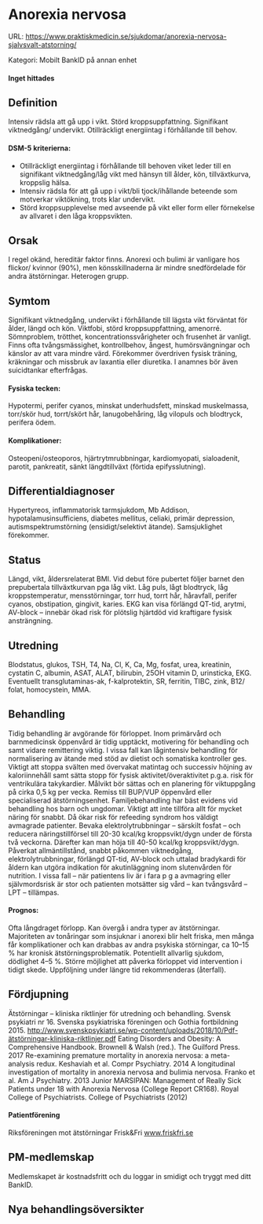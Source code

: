 # Anorexia nervosa

URL: https://www.praktiskmedicin.se/sjukdomar/anorexia-nervosa-sjalvsvalt-atstorning/



Kategori: Mobilt BankID på annan enhet

#### Inget hittades

## Definition

Intensiv rädsla att gå upp i vikt. Störd kroppsuppfattning. Signifikant viktnedgång/ undervikt. Otillräckligt energiintag i förhållande till behov.

#### DSM-5 kriterierna:

- Otillräckligt energiintag i förhållande till behoven viket leder till en signifikant viktnedgång/låg vikt med hänsyn till ålder, kön, tillväxtkurva, kroppslig hälsa.
- Intensiv rädsla för att gå upp i vikt/bli tjock/ihållande beteende som motverkar viktökning, trots klar undervikt.
- Störd kroppsupplevelse med avseende på vikt eller form eller förnekelse av allvaret i den låga kroppsvikten.

## Orsak

I regel okänd, hereditär faktor finns. Anorexi och bulimi är vanligare hos flickor/ kvinnor (90%), men könsskillnaderna är mindre snedfördelade för andra ätstörningar. Heterogen grupp.

## Symtom

Signifikant viktnedgång, undervikt i förhållande till lägsta vikt förväntat för ålder, längd och kön. Viktfobi, störd kroppsuppfattning, amenorré. Sömnproblem, trötthet, koncentrationssvårigheter och frusenhet är vanligt. Finns ofta tvångsmässighet, kontrollbehov, ångest, humörsvängningar och känslor av att vara mindre värd. Förekommer överdriven fysisk träning, kräkningar och missbruk av laxantia eller diuretika. I anamnes bör även suicidtankar efterfrågas.

#### Fysiska tecken:

Hypotermi, perifer cyanos, minskat underhudsfett, minskad muskelmassa, torr/skör hud, torrt/skört hår, lanugobehåring, låg vilopuls och blodtryck, perifera ödem.

#### Komplikationer:

Osteopeni/osteoporos, hjärtrytmrubbningar, kardiomyopati, sialoadenit, parotit, pankreatit, sänkt längdtillväxt (förtida epifysslutning).

## Differentialdiagnoser

Hypertyreos, inflammatorisk tarmsjukdom, Mb Addison, hypotalamusinsufficiens, diabetes mellitus, celiaki, primär depression, autismspektrumstörning (ensidigt/selektivt ätande). Samsjuklighet förekommer.

## Status

Längd, vikt, åldersrelaterat BMI. Vid debut före pubertet följer barnet den prepubertala tillväxtkurvan pga låg vikt. Låg puls, lågt blodtryck, låg kroppstemperatur, mensstörningar, torr hud, torrt hår, håravfall, perifer cyanos, obstipation, gingivit, karies. EKG kan visa förlängd QT-tid, arytmi, AV-block – innebär ökad risk för plötslig hjärtdöd vid kraftigare fysisk ansträngning.

## Utredning

Blodstatus, glukos, TSH, T4, Na, Cl, K, Ca, Mg, fosfat, urea, kreatinin, cystatin C, albumin, ASAT, ALAT, bilirubin, 25OH vitamin D, urinsticka, EKG. Eventuellt transglutaminas-ak, f-kalprotektin, SR, ferritin, TIBC, zink, B12/ folat, homocystein, MMA.

## Behandling

Tidig behandling är avgörande för förloppet. Inom primärvård och barnmedicinsk öppenvård är tidig upptäckt, motivering för behandling och samt vidare remittering viktig. I vissa fall kan lågintensiv behandling för normalisering av ätande med stöd av dietist och somatiska kontroller ges. Viktigt att stoppa svälten med övervakat matintag och successiv höjning av kaloriinnehåll samt sätta stopp för fysisk aktivitet/överaktivitet p.g.a. risk för ventrikulära takykardier. Målvikt bör sättas och en planering för viktuppgång på cirka 0,5 kg per vecka. Remiss till BUP/VUP öppenvård eller specialiserad ätstörningsenhet. Familjebehandling har bäst evidens vid behandling hos barn och ungdomar.
Viktigt att inte tillföra allt för mycket näring för snabbt. Då ökar risk för refeeding syndrom hos väldigt avmagrade patienter. Bevaka elektrolytrubbningar – särskilt fosfat – och reducera näringstillförsel till 20-30 kcal/kg kroppsvikt/dygn under de första två veckorna. Därefter kan man höja till 40-50 kcal/kg kroppsvikt/dygn.
Påverkat allmäntillstånd, snabbt påkommen viktnedgång, elektrolytrubbningar, förlängd QT-tid, AV-block och uttalad bradykardi för åldern kan utgöra indikation för akutinläggning inom slutenvården för nutrition.
I vissa fall – när patientens liv är i fara p g a avmagring eller självmordsrisk är stor och patienten motsätter sig vård – kan tvångsvård – LPT – tillämpas.

#### Prognos:

Ofta långdraget förlopp. Kan övergå i andra typer av ätstörningar. Majoriteten av tonåringar som insjuknar i anorexi blir helt friska, men många får komplikationer och kan drabbas av andra psykiska störningar, ca 10–15 % har kronisk ätstörningsproblematik. Potentiellt allvarlig sjukdom, dödlighet 4–5 %. Större möjlighet att påverka förloppet vid intervention i tidigt skede. Uppföljning under längre tid rekommenderas (återfall).

## Fördjupning

Ätstörningar – kliniska riktlinjer för utredning och behandling. Svensk psykiatri nr 16. Svenska psykiatriska föreningen och Gothia fortbildning 2015.
http://www.svenskpsykiatri.se/wp-content/uploads/2018/10/Pdf-ätstörningar-kliniska-riktlinjer.pdf
Eating Disorders and Obesity: A Comprehensive Handbook. Brownell & Walsh (red.). The Guilford Press. 2017
Re-examining premature mortality in anorexia nervosa: a meta-analysis redux. Keshaviah et al. Compr Psychiatry. 2014
A longitudinal investigation of mortality in anorexia nervosa and bulimia nervosa. Franko et al. Am J Psychiatry. 2013
Junior MARSIPAN: Management of Really Sick Patients under 18 with Anorexia Nervosa (College Report CR168). Royal College of Psychiatrists. College of Psychiatrists (2012)

#### Patientförening

Riksföreningen mot ätstörningar Frisk&Fri www.friskfri.se

## PM-medlemskap

Medlemskapet är kostnadsfritt och du loggar in smidigt och tryggt med ditt BankID.

## Nya behandlingsöversikter

